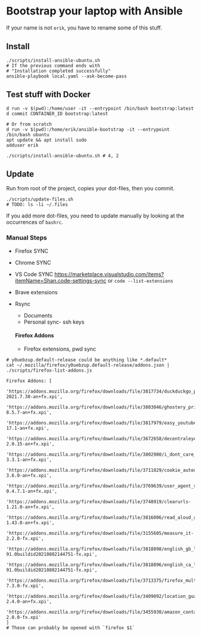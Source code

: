 # Bootstrap your laptop with Ansible

If your name is not `erik`, you have to rename some of this stuff.

## Install

```shell
./scripts/install-ansible-ubuntu.sh
# If the previous command ends with
# "Installation completed successfully"
ansible-playbook local.yaml --ask-become-pass
```

## Test stuff with Docker

```shell
d run -v $(pwd):/home/user -it --entrypoint /bin/bash bootstrap:latest
d commit CONTAINER_ID bootstrap:latest

# Or from scratch
d run -v $(pwd):/home/erik/ansible-bootstrap -it --entrypoint /bin/bash ubuntu
apt update && apt install sudo
adduser erik

./scripts/install-ansible-ubuntu.sh # 4, 2
```

## Update

Run from root of the project, copies your dot-files, then you commit.

```shell
./scripts/update-files.sh
# TODO: ls -li ~/.files
```

If you add more dot-files, you need to update manually by looking at the occurrences of `bashrc`.

### Manual Steps

- Firefox SYNC
- Chrome SYNC
- VS Code SYNC https://marketplace.visualstudio.com/items?itemName=Shan.code-settings-sync
  or `code --list-extensions`
- Brave extensions
- Rsync

  - Documents
  - Personal
    sync- ssh keys

  #### Firefox Addons

  - Firefox extensions, pwd sync

```
# y0uebzup.default-release could be anything like *.default*
cat ~/.mozilla/firefox/y0uebzup.default-release/addons.json | ./scripts/firefox-list-addons.js

Firefox Addons: [
  'https://addons.mozilla.org/firefox/downloads/file/3817734/duckduckgo_privacy_essentials-2021.7.30-an+fx.xpi',
  'https://addons.mozilla.org/firefox/downloads/file/3803046/ghostery_privacy_ad_blocker-8.5.7-an+fx.xpi',
  'https://addons.mozilla.org/firefox/downloads/file/3817979/easy_youtube_video_downloader_express-17.1-an+fx.xpi',
  'https://addons.mozilla.org/firefox/downloads/file/3672658/decentraleyes-2.0.15-an+fx.xpi',
  'https://addons.mozilla.org/firefox/downloads/file/3802980/i_dont_care_about_cookies-3.3.1-an+fx.xpi',
  'https://addons.mozilla.org/firefox/downloads/file/3711829/cookie_autodelete-3.6.0-an+fx.xpi',
  'https://addons.mozilla.org/firefox/downloads/file/3769639/user_agent_switcher_and_manager-0.4.7.1-an+fx.xpi',
  'https://addons.mozilla.org/firefox/downloads/file/3748919/clearurls-1.21.0-an+fx.xpi',
  'https://addons.mozilla.org/firefox/downloads/file/3816006/read_aloud_a_text_to_speech_voice_reader-1.43.0-an+fx.xpi',
  'https://addons.mozilla.org/firefox/downloads/file/3155605/measure_it-2.2.0-fx.xpi',
  'https://addons.mozilla.org/firefox/downloads/file/3818898/english_gb_language_pack-91.0buildid20210802144751-fx.xpi',
  'https://addons.mozilla.org/firefox/downloads/file/3818896/english_ca_language_pack-91.0buildid20210802144751-fx.xpi',
  'https://addons.mozilla.org/firefox/downloads/file/3713375/firefox_multi_account_containers-7.3.0-fx.xpi',
  'https://addons.mozilla.org/firefox/downloads/file/3409092/location_guard-2.4.0-an+fx.xpi',
  'https://addons.mozilla.org/firefox/downloads/file/3455930/amazon_container-2.0.0-fx.xpi'
]
# These can probably be opened with `firefox $1`
```
